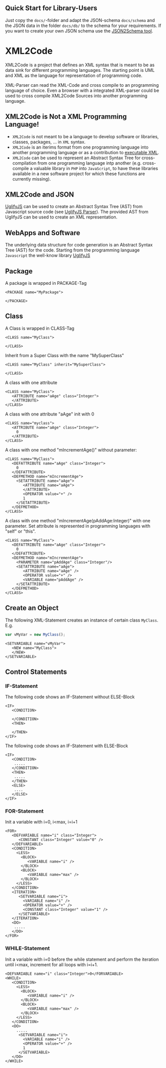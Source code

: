 
<!-- BEGIN: src/readme/usage.md -->

## Quick Start for Library-Users
Just copy the `docs/`-folder and adapt the JSON-schema `docs/schema` and the JSON data in the folder `docs/db/` to the schema for your requirements. If you want to create your own JSON schema use the [JSON2Schema tool](https://niebert/github.io/JSON2Schema).

# XML2Code

XML2Code is a project that defines an XML syntax that is meant to be as data sink for different programming languages.
The starting point is UML and XML as the language for representation of programming code.

XML-Parser can read the XML-Code and cross compile to an programming language of choice. Even a browser with a integrated XML-parser could be used to cross compile XML2Code Sources into another programming language.

## XML2Code is Not a XML Programming Language!
* `XML2Code` is not meant to be a language to develop software or libraries, classes, packages, ... in `XML` syntax.
* `XML2Code` is an iterims format from one programming language into another programming language or as a contribution to [executable XML](https://en.wikipedia.org/wiki/Executable_UML).
* `XML2Code` can be used to represent an Abstract Syntax Tree for cross-compilation from one programming language intp another (e.g. cross-compile a valuable library in `PHP` into `JavaScript`, to have these libraries available in a new software project for which these functions are currently missing).

## XML2Code and JSON
[UglifyJS](https://github.com/mishoo/UglifyJS2) can be used to create an Abstract Syntax Tree (AST) from Javascript source code (see [UglifyJS Parser](http://lisperator.net/uglifyjs/parser)). The provided AST from UglifyJS can be used to create an XML representation.

## WebApps and Software
The underlying data structure for code generation is an Abstract Syntax Tree (AST) for the code. Starting from the programming language `Javascript` the well-know library [UglifyJS]()

## Package
A package is wrapped in PACKAGE-Tag
```
<PACKAGE name="MyPackage">

</PACKAGE>
```

## Class
A Class is wrapped in CLASS-Tag
```
<CLASS name="MyClass">

</CLASS>
```
Inherit from a Super Class with the name "MySuperClass"
```
<CLASS name="MyClass" inherit="MySuperClass">

</CLASS>
```
A class with one attribute
```
<CLASS name="MyClass">
   <ATTRIBUTE name="aAge" class="Integer">
   </ATTRIBUTE>
</CLASS>
```
A class with one attribute "aAge" init with 0
```
<CLASS name="myclass">
   <ATTRIBUTE name="aAge" class="Integer">
     0
   </ATTRIBUTE>
</CLASS>
```
A class with one method "mIncrementAge()" without parameter:
```
<CLASS name="MyClass">
   <DEFATTRIBUTE name="aAge" class="Integer">
     0
   </DEFATTRIBUTE>
   <DEFMETHOD name="mIncrementAge">
     <SETATTRIBUTE name="aAge">
        <ATTRIBUTE name="aAge">
        </ATTRIBUTE>
        <OPERATOR value="+" />
        1
     </SETATTRIBUTE>
   </DEFMETHOD>
</CLASS>
```
A class with one method "mIncrementAge(pAddAge:Integer)" with one parameter.
Set attribute is represented in programming languages with "self" or "this".
```
<CLASS name="MyClass">
   <DEFATTRIBUTE name="aAge" class="Integer">
     0
   </DEFATTRIBUTE>
   <DEFMETHOD name="mIncrementAge">
     <PARAMETER name="pAddAge" class="Integer"/>
     <SETATTRIBUTE name="aAge">
        <ATTRIBUTE name="aAge" />
        <OPERATOR value="+" />
        <VARIABLE name="pAddAge" />
     </SETATTRIBUTE>
   </DEFMETHOD>
</CLASS>
```
## Create an Object
The following XML-Statement creates an instance of certain class `MyClass`.
E.g.
```javascript
var vMyVar = new MyClass();
```

```
<SETVARIABLE name="vMyVar">
   <NEW name="MyClass">
   </NEW>
</SETVARIABLE>
```

## Control Statements

### IF-Statement
The following code shows an IF-Statement without ELSE-Block
```
<IF>
   <CONDITION>

   </CONDITION>
   <THEN>

   </THEN>
</IF>
```
The following code shows an IF-Statement with ELSE-Block
```
<IF>
   <CONDITION>
    .....
   </CONDITION>
   <THEN>
    .....
   </THEN>
   <ELSE>
    ....
   </ELSE>
</IF>
```

### FOR-Statement
Init a variable with i=0, i&lt;max, i=i+1
```
<FOR>
   <DEFVARIABLE name="i" class="Integer">
      <CONSTANT class="Integer" value="0" />
   </DEFVARIABLE>
   <CONDITION>
     <LESS>
       <BLOCK>
          <VARIABLE name="i" />
       </BLOCK>
       <BLOCK>
          <VARIABLE name="max" />
       </BLOCK>
     </LESS>
   </CONDITION>
   <ITERATION>
      <SETVARIABLE name="i">
        <VARIABLE name="i" />
        <OPERATOR value="+" />
        <CONSTANT class="Integer" value="1" />
      </SETVARIABLE>
   </ITERATION>
   <DO>
    .....
   </DO>
</FOR>
```

### WHILE-Statement
Init a variable with i=0 before the while statement and perform the iteration until  i&lt;max, increment for all loops with i=i+1.

```
<DEFVARIABLE name="i" class="Integer">0</FORVARIABLE>
<WHILE>
   <CONDITION>
     <LESS>
       <BLOCK>
          <VARIABLE name="i" />
       </BLOCK>
       <BLOCK>
          <VARIABLE name="max" />
       </BLOCK>
     </LESS>
   </CONDITION>
   <DO>
     .....
      <SETVARIABLE name="i">
        <VARIABLE name="i" />
        <OPERATOR value="+" />
        1
      </SETVARIABLE>
   </DO>
</WHILE>
```

<!-- END:   src/readme/usage.md -->
